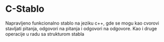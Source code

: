 # C-Stablo
Napravljeno funkcionalno stablo na jeziku c++, gde se mogu kao cvorovi stavljati pitanja, odgovori na pitanja i odgovori na odgovore. Kao i druge operacije u radu sa strukturom stabla
